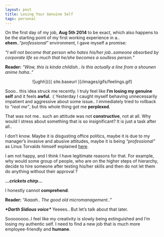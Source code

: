 ```yaml
---
layout: post
title: Losing Your Genuine Self
tags: personal
---
```


On the first day of my job, **Aug 5th 2014** to be exact, which also happens to be the starting point of my first working experience in a.. **ehem**..*“professional”* environment,  I gave myself a promise:

*“I will not become that person who hates his/her job..someone absorbed by corporate life so much that he/she becomes a soulless person.”*

**Reader:** *“Wow, this is kinda childish.. Is this actually a line from a shounen anime haha..”*

<div style="text-align:center" markdown="1">

![ughh]({{ site.baseurl }}/images/gifs/feelings.gif)
<!-- Me tbh* -->
</div>

Sooo.. this idea struck me recently. I truly feel like **I’m losing my genuine self** and it feels **awful**. :( Yesterday I caught myself behaving unnecessarily impatient and aggressive about some issue.. I immediately tried to rollback to *“real me”*, but this whole thing got me **perplexed**.

That was not me.. such an attitude was not **constructive**, not at all. Why would I stress about something that is so insignificant? It is just a task after all..

I don’t know. Maybe it is disgusting office politics, maybe it is due to my manager’s invasive and abusive attitudes, maybe it is being *“professional”* as Linus Torvalds himself explained [here](https://marc.info/?l=linux-kernel&m=137392506516022&w=2).

I am not happy, and I think I have legitimate reasons for that. For example, why would some group of people, who are on the higher steps of hierarchy, decide to hire someone after testing his/her skills and then do not let them do anything without their approval ?

**…*crickets chirp*…**

 I honestly cannot **comprehend**.

**Reader:** *“Aaaah.. The good old micromanagement..”*

**_\*Darth Sidious voice\*_** Yeeees.. But let’s talk about that later.

Soooooooo..I feel like my creativity is slowly being extinguished and I’m losing my authentic self. I need to find a new job that is much more employee-friendly and **humane**.
